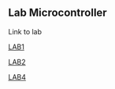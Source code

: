 ## Lab Microcontroller

Link to lab

[LAB1](/Lab1/เนื้อหา.md)

[LAB2](/Lab2/เนื้อหา.md)

[LAB4](/https://drive.google.com/open?id=1GsNwLtZhCCJ2qRwWeQmAVvzfzTAzyTR4.md)
